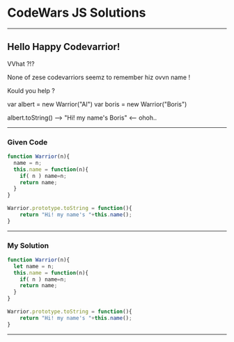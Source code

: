 # CodeWars JS Solutions

---

## Hello Happy Codevarrior!

VVhat ?!?

None of zese codevarriors seemz to remember hiz ovvn name !

Kould you help ?

var albert = new Warrior("Al")
var boris  = new Warrior("Boris")

albert.toString() --> "Hi! my name's Boris" <-- ohoh..

---

### Given Code


```js
function Warrior(n){
  name = n;  
  this.name = function(n){
    if( n ) name=n;
    return name;
  }
}
  
Warrior.prototype.toString = function(){
    return "Hi! my name's "+this.name();
}
```

---

### My Solution 


```js
function Warrior(n){
  let name = n;  
  this.name = function(n){
    if( n ) name=n;
    return name;
  }
}
  
Warrior.prototype.toString = function(){
    return "Hi! my name's "+this.name();
}
```


---

